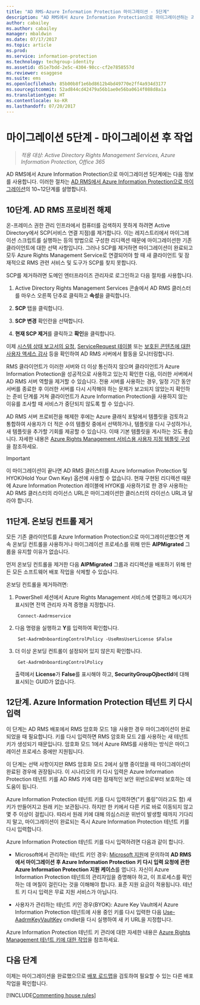 ```yaml
---
title: "AD RMS-Azure Information Protection 마이그레이션 - 5단계"
description: "AD RMS에서 Azure Information Protection으로 마이그레이션하는 과정의 다섯 번째 단계로, AD RMS에서 Azure Information Protection으로 마이그레이션 10~12단계가 포함됩니다."
author: cabailey
ms.author: cabailey
manager: mbaldwin
ms.date: 07/17/2017
ms.topic: article
ms.prod: 
ms.service: information-protection
ms.technology: techgroup-identity
ms.assetid: d51e7bdd-2e5c-4304-98cc-cf2e7858557d
ms.reviewer: esaggese
ms.suite: ems
ms.openlocfilehash: 85b00b8f1e6bd8612b4bd49770e2ff4a934d3177
ms.sourcegitcommit: 52ad844cd42479a56b1ae0e56ba0614f088d8a1a
ms.translationtype: HT
ms.contentlocale: ko-KR
ms.lasthandoff: 07/20/2017
---
```

# <a name="migration-phase-5---post-migration-tasks"></a>마이그레이션 5단계 - 마이그레이션 후 작업

>*적용 대상: Active Directory Rights Management Services, Azure Information Protection, Office 365*


AD RMS에서 Azure Information Protection으로 마이그레이션 5단계에는 다음 정보를 사용합니다. 이러한 절차는 [AD RMS에서 Azure Information Protection으로 마이그레이션](migrate-from-ad-rms-to-azure-rms.md)의 10~12단계를 설명합니다.

## <a name="step-10-deprovison-ad-rms"></a>10단계. AD RMS 프로비전 해제

온-프레미스 권한 관리 인프라에서 컴퓨터를 검색하지 못하게 하려면 Active Directory에서 SCP(서비스 연결 지점)를 제거합니다. 이는 레지스트리에서 마이그레이션 스크립트를 실행하는 등의 방법으로 구성한 리디렉션 때문에 마이그레이션한 기존 클라이언트에 대한 선택 사항입니다. 그러나 SCP를 제거하면 마이그레이션이 완료되고 모두 Azure Rights Management Service로 연결되어야 할 때 새 클라이언트 및 잠재적으로 RMS 관련 서비스 및 도구가 SCP를 찾지 못합니다. 

SCP를 제거하려면 도메인 엔터프라이즈 관리자로 로그인하고 다음 절차를 사용합니다.

1. Active Directory Rights Management Services 콘솔에서 AD RMS 클러스터를 마우스 오른쪽 단추로 클릭하고 **속성**을 클릭합니다.

2. **SCP** 탭을 클릭합니다.

3. **SCP 변경** 확인란을 선택합니다.

4. **현재 SCP 제거**를 클릭하고 **확인**을 클릭합니다.

이제 [시스템 상태 보고서의 요청](https://technet.microsoft.com/library/ee221012%28v=ws.10%29.aspx), [ServiceRequest 테이블](http://technet.microsoft.com/library/dd772686%28v=ws.10%29.aspx) 또는 [보호된 콘텐츠에 대한 사용자 액세스 감사](http://social.technet.microsoft.com/wiki/contents/articles/3440.ad-rms-frequently-asked-questions-faq.aspx) 등을 확인하여 AD RMS 서버에서 활동을 모니터링합니다. 

RMS 클라이언트가 이러한 서버와 더 이상 통신하지 않으며 클라이언트가 Azure Information Protection을 성공적으로 사용하고 있는지 확인한 다음, 이러한 서버에서 AD RMS 서버 역할을 제거할 수 있습니다. 전용 서버를 사용하는 경우, 일정 기간 동안 서버를 종료한 후 이러한 서버를 다시 시작해야 하는 문제가 보고되지 않았는지 확인하는 준비 단계를 거쳐 클라이언트가 Azure Information Protection을 사용하지 않는 이유를 조사할 때 서비스가 중단되지 않도록 할 수 있습니다.

AD RMS 서버 프로비전을 해제한 후에는 Azure 클래식 포털에서 템플릿을 검토하고 통합하여 사용자가 더 적은 수의 템플릿 중에서 선택하거나, 템플릿을 다시 구성하거나, 새 템플릿을 추가할 기회를 제공할 수 있습니다. 이때 기본 템플릿을 게시하는 것도 좋습니다. 자세한 내용은 [Azure Rights Management 서비스용 사용자 지정 템플릿 구성](../deploy-use/configure-custom-templates.md)을 참조하세요.

>[!IMPORTANT]
> 이 마이그레이션이 끝나면 AD RMS 클러스터를 Azure Information Protection 및 HYOK(Hold Your Own Key) 옵션에 사용할 수 없습니다. 현재 구현된 리디렉션 때문에 Azure Information Protection 레이블에 HYOK를 사용하기로 한 경우 사용하는 AD RMS 클러스터의 라이선스 URL은 마이그레이션한 클러스터의 라이선스 URL과 달라야 합니다.

## <a name="step-11-remove-onboarding-controls"></a>11단계. 온보딩 컨트롤 제거

모든 기존 클라이언트를 Azure Information Protection으로 마이그레이션했으면 계속 온보딩 컨트롤을 사용하거나 마이그레이션 프로세스를 위해 만든 **AIPMigrated** 그룹을 유지할 이유가 없습니다. 

먼저 온보딩 컨트롤을 제거한 다음 **AIPMigrated** 그룹과 리디렉션을 배포하기 위해 만든 모든 소프트웨어 배포 작업을 삭제할 수 있습니다.

온보딩 컨트롤을 제거하려면:

1. PowerShell 세션에서 Azure Rights Management 서비스에 연결하고 메시지가 표시되면 전역 관리자 자격 증명을 지정합니다.

        Connect-Aadrmservice

2. 다음 명령을 실행하고 **Y**를 입력하여 확인합니다.

        Set-AadrmOnboardingControlPolicy -UseRmsUserLicense $False

3. 더 이상 온보딩 컨트롤이 설정되어 있지 않은지 확인합니다.

        Get-AadrmOnboardingControlPolicy

    출력에서 **License**가 **False**를 표시해야 하고, **SecurityGroupOjbectId**에 대해 표시되는 GUID가 없습니다.

## <a name="step-12-rekey-your-azure-information-protection-tenant-key"></a>12단계. Azure Information Protection 테넌트 키 다시 입력
이 단계는 AD RMS 배포에서 RMS 암호화 모드 1을 사용한 경우 마이그레이션이 완료되었을 때 필요합니다. 키를 다시 입력하면 RMS 암호화 모드 2를 사용하는 새 테넌트 키가 생성되기 때문입니다. 암호화 모드 1에서 Azure RMS를 사용하는 방식은 마이그레이션 프로세스 중에만 지원됩니다.

이 단계는 선택 사항이지만 RMS 암호화 모드 2에서 실행 중이었을 때 마이그레이션이 완료된 경우에 권장됩니다. 이 시나리오의 키 다시 입력은 Azure Information Protection 테넌트 키를 AD RMS 키에 대한 잠재적인 보안 위반으로부터 보호하는 데 도움이 됩니다.

Azure Information Protection 테넌트 키를 다시 입력하면("키 롤링"이라고도 함) 새 키가 만들어지고 원래 키는 보관됩니다. 하지만 한 키에서 다른 키로 바로 이동되지 않고 몇 주 이상이 걸립니다. 따라서 원래 키에 대해 의심스러운 위반이 발생할 때까지 기다리지 말고, 마이그레이션이 완료되는 즉시 Azure Information Protection 테넌트 키를 다시 입력합니다.

Azure Information Protection 테넌트 키를 다시 입력하려면 다음과 같이 합니다.

- Microsoft에서 관리하는 테넌트 키인 경우: [Microsoft 지원](../get-started/information-support.md#to-contact-microsoft-support)에 문의하여 **AD RMS에서 마이그레이션 후 Azure Information Protection 키 다시 입력 요청에 관한 Azure Information Protection 지원 케이스**를 엽니다. 자신이 Azure Information Protection 테넌트의 관리자임을 증명해야 하고, 이 프로세스를 확인하는 데 며칠이 걸린다는 것을 이해해야 합니다. 표준 지원 요금이 적용됩니다. 테넌트 키 다시 입력은 무료 지원 서비스가 아닙니다.

- 사용자가 관리하는 테넌트 키인 경우(BYOK): Azure Key Vault에서 Azure Information Protection 테넌트에 사용 중인 키를 다시 입력한 다음 [Use-AadrmKeyVaultKey](/powershell/aadrm/vlatest/use-aadrmkeyvaultkey) cmdlet을 다시 실행하여 새 키 URL을 지정합니다. 

Azure Information Protection 테넌트 키 관리에 대한 자세한 내용은 [Azure Rights Management 테넌트 키에 대한 작업](../deploy-use/operations-tenant-key.md)을 참조하세요.

## <a name="next-steps"></a>다음 단계

이제는 마이그레이션을 완료했으므로 [배포 로드맵](deployment-roadmap.md)을 검토하여 필요할 수 있는 다른 배포 작업을 확인합니다.

[!INCLUDE[Commenting house rules](../includes/houserules.md)]
